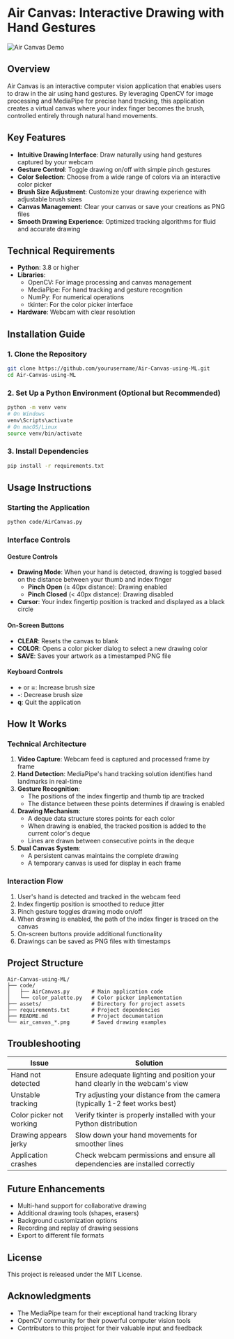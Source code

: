 # Air Canvas: Interactive Drawing with Hand Gestures

![Air Canvas Demo](air_canvas_1744481194.png)

## Overview

Air Canvas is an interactive computer vision application that enables users to draw in the air using hand gestures. By leveraging OpenCV for image processing and MediaPipe for precise hand tracking, this application creates a virtual canvas where your index finger becomes the brush, controlled entirely through natural hand movements.

## Key Features

- **Intuitive Drawing Interface**: Draw naturally using hand gestures captured by your webcam
- **Gesture Control**: Toggle drawing on/off with simple pinch gestures
- **Color Selection**: Choose from a wide range of colors via an interactive color picker
- **Brush Size Adjustment**: Customize your drawing experience with adjustable brush sizes
- **Canvas Management**: Clear your canvas or save your creations as PNG files
- **Smooth Drawing Experience**: Optimized tracking algorithms for fluid and accurate drawing

## Technical Requirements

- **Python**: 3.8 or higher
- **Libraries**:
  - OpenCV: For image processing and canvas management
  - MediaPipe: For hand tracking and gesture recognition
  - NumPy: For numerical operations
  - tkinter: For the color picker interface
- **Hardware**: Webcam with clear resolution

## Installation Guide

### 1. Clone the Repository

```bash
git clone https://github.com/yourusername/Air-Canvas-using-ML.git
cd Air-Canvas-using-ML
```

### 2. Set Up a Python Environment (Optional but Recommended)

```bash
python -m venv venv
# On Windows
venv\Scripts\activate
# On macOS/Linux
source venv/bin/activate
```

### 3. Install Dependencies

```bash
pip install -r requirements.txt
```

## Usage Instructions

### Starting the Application

```bash
python code/AirCanvas.py
```

### Interface Controls

#### Gesture Controls
- **Drawing Mode**: When your hand is detected, drawing is toggled based on the distance between your thumb and index finger
  - **Pinch Open** (≥ 40px distance): Drawing enabled
  - **Pinch Closed** (< 40px distance): Drawing disabled
- **Cursor**: Your index fingertip position is tracked and displayed as a black circle

#### On-Screen Buttons
- **CLEAR**: Resets the canvas to blank
- **COLOR**: Opens a color picker dialog to select a new drawing color
- **SAVE**: Saves your artwork as a timestamped PNG file

#### Keyboard Controls
- **+** or **=**: Increase brush size
- **-**: Decrease brush size
- **q**: Quit the application

## How It Works

### Technical Architecture

1. **Video Capture**: Webcam feed is captured and processed frame by frame
2. **Hand Detection**: MediaPipe's hand tracking solution identifies hand landmarks in real-time
3. **Gesture Recognition**: 
   - The positions of the index fingertip and thumb tip are tracked
   - The distance between these points determines if drawing is enabled
4. **Drawing Mechanism**:
   - A deque data structure stores points for each color
   - When drawing is enabled, the tracked position is added to the current color's deque
   - Lines are drawn between consecutive points in the deque
5. **Dual Canvas System**:
   - A persistent canvas maintains the complete drawing
   - A temporary canvas is used for display in each frame

### Interaction Flow

1. User's hand is detected and tracked in the webcam feed
2. Index fingertip position is smoothed to reduce jitter
3. Pinch gesture toggles drawing mode on/off
4. When drawing is enabled, the path of the index finger is traced on the canvas
5. On-screen buttons provide additional functionality
6. Drawings can be saved as PNG files with timestamps

## Project Structure

```
Air-Canvas-using-ML/
├── code/
│   ├── AirCanvas.py       # Main application code
│   └── color_palette.py   # Color picker implementation
├── assets/                # Directory for project assets
├── requirements.txt       # Project dependencies
├── README.md              # Project documentation
└── air_canvas_*.png       # Saved drawing examples
```

## Troubleshooting

| Issue | Solution |
|-------|----------|
| Hand not detected | Ensure adequate lighting and position your hand clearly in the webcam's view |
| Unstable tracking | Try adjusting your distance from the camera (typically 1-2 feet works best) |
| Color picker not working | Verify tkinter is properly installed with your Python distribution |
| Drawing appears jerky | Slow down your hand movements for smoother lines |
| Application crashes | Check webcam permissions and ensure all dependencies are installed correctly |

## Future Enhancements

- Multi-hand support for collaborative drawing
- Additional drawing tools (shapes, erasers)
- Background customization options
- Recording and replay of drawing sessions
- Export to different file formats

## License

This project is released under the MIT License.

## Acknowledgments

- The MediaPipe team for their exceptional hand tracking library
- OpenCV community for their powerful computer vision tools
- Contributors to this project for their valuable input and feedback 

